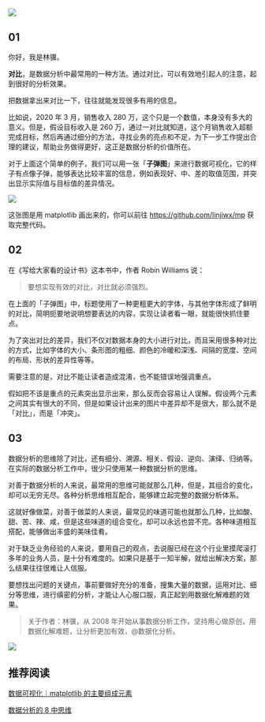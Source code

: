 #  

![ ](https://mmbiz.qpic.cn/mmbiz_png/giaycic3UNwo1Ohmj4ciahcAYbyr5icnZOrsZicrohnGRxybVYlc5sejibTBWEVmuNoLAISSLj5VEL5ogorw3qSv1bmA/0?wx_fmt=png)

## 01

你好，我是林骥。

**对比**，是数据分析中最常用的一种方法。通过对比，可以有效地引起人的注意，起到很好的分析效果。

把数据拿出来对比一下，往往就能发现很多有用的信息。

比如说，2020 年 3 月，销售收入 280 万，这个只是一个数值，本身没有多大的意义。但是，假设目标收入是 260 万，通过一对比就知道，这个月销售收入超额完成目标，然后再通过细分的方法，寻找业务的亮点和不足，为下一步工作提出合理的建议，帮助业务做得更好，这正是数据分析的价值所在。

对于上面这个简单的例子，我们可以用一张「**子弹图**」来进行数据可视化，它的样子有点像子弹，能够表达比较丰富的信息，例如表现好、中、差的取值范围，并突出显示实际值与目标值的差异情况。



![](https://tva1.sinaimg.cn/large/007S8ZIlgy1gdrbqa7zm1j30vo0cc0uv.jpg)

这张图是用 matplotlib 画出来的，你可以前往 https://github.com/linjiwx/mp 获取完整代码。

## 02


在《写给大家看的设计书》这本书中，作者 Robin Williams 说：

> 要想实现有效的对比，对比就必须强烈。

在上面的「子弹图」中，标题使用了一种更粗更大的字体，与其他字体形成了鲜明的对比，简明扼要地说明想要表达的内容，实现让读者看一眼，就能很快抓住要点。

为了突出对比的差异，我们不仅对数据本身的大小进行对比，而且采用很多种对比的方式，比如字体的大小、条形图的粗细、颜色的冷暖和深浅、间隔的宽度、空间的布局、形状的差异性等等。

需要注意的是，对比不能让读者造成混淆，也不能错误地强调重点。

假如把不该是重点的元素突出显示出来，那么反而会容易让人误解。假设两个元素之间其实有很大的不同，但是如果设计出来的图片中差异却不是很大，那么就不是「对比」，而是「冲突」。

## 03

数据分析的思维除了对比，还有细分、溯源、相关、假设、逆向、演绎、归纳等。在实际的数据分析工作中，很少只使用某一种数据分析的思维。

对善于数据分析的人来说，最常用的思维可能就那么几种，但是，其组合的变化，却可以无穷无尽。各种分析思维相互配合，能够建立起完整的数据分析体系。

这就好像做菜，对善于做菜的人来说，最常见的味道可能也就那么几种，比如酸、甜、苦、辣、咸，但是这些味道的组合变化，却可以永远也尝不完。各种味道相互搭配，能够做出丰盛的美味佳肴。

对于缺乏业务经验的人来说，要用自己的观点，去说服已经在这个行业里摸爬滚打多年的业务人员，是十分有难度的。如果只是基于一知半解，就给出解决方案，那么结果往往很难让人信服。

要想找出问题的关键点，事前要做好充分的准备，搜集大量的数据，运用对比、细分等思维，进行缜密的分析，才能让人心服口服，真正起到用数据化解难题的效果。



> 关于作者：林骥，从 2008 年开始从事数据分析工作，坚持用心做原创，用数据化解难题，让分析更加有效，@数据化分析。



![ ](https://mmbiz.qpic.cn/mmbiz_png/giaycic3UNwo1d0OsmJPa1qlBa9pxzZSLQXOx4uyRtuN7KqBlJn4ibZFOMl9SzicNMWCutE90eQGYKpJ5ENXWYch6g/0?wx_fmt=png)



## 推荐阅读

[数据可视化｜matplotlib 的主要组成元素](https://mp.weixin.qq.com/s/QYawwqq20DJ0lnWvTB1xeQ)

[数据分析的 8 中思维](https://mp.weixin.qq.com/s/Ci8gdfMc4KEw2pDKEshfeg)

